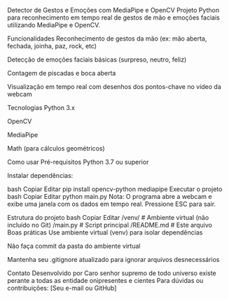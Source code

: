 Detector de Gestos e Emoções com MediaPipe e OpenCV
Projeto Python para reconhecimento em tempo real de gestos de mão e emoções faciais utilizando MediaPipe e OpenCV.

Funcionalidades
Reconhecimento de gestos da mão (ex: mão aberta, fechada, joinha, paz, rock, etc)

Detecção de emoções faciais básicas (surpreso, neutro, feliz)

Contagem de piscadas e boca aberta

Visualização em tempo real com desenhos dos pontos-chave no vídeo da webcam

Tecnologias
Python 3.x

OpenCV

MediaPipe

Math (para cálculos geométricos)

Como usar
Pré-requisitos
Python 3.7 ou superior

Instalar dependências:

bash
Copiar
Editar
pip install opencv-python mediapipe
Executar o projeto
bash
Copiar
Editar
python main.py
Nota: O programa abre a webcam e exibe uma janela com os dados em tempo real. Pressione ESC para sair.

Estrutura do projeto
bash
Copiar
Editar
/venv/          # Ambiente virtual (não incluído no Git)
/main.py        # Script principal
/README.md      # Este arquivo
Boas práticas
Use ambiente virtual (venv) para isolar dependências

Não faça commit da pasta do ambiente virtual

Mantenha seu .gitignore atualizado para ignorar arquivos desnecessários

Contato
Desenvolvido por Caro senhor supremo de todo universo existe perante a todas as entidade onipresentes e cientes
Para dúvidas ou contribuições: [Seu e-mail ou GitHub]

